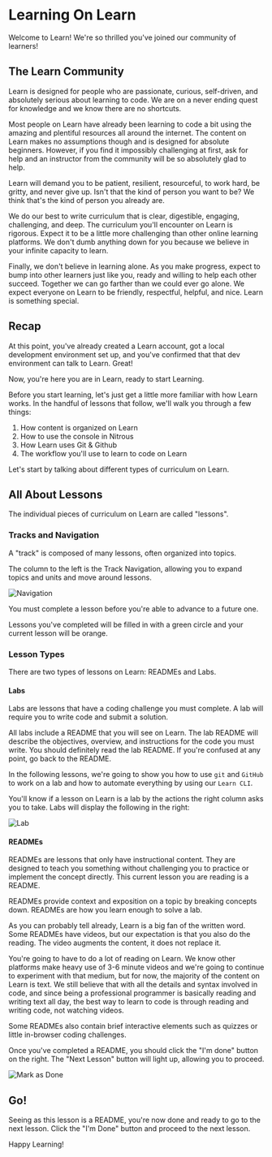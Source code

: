 # Learning On Learn

Welcome to Learn! We're so thrilled you've joined our community of learners!

## The Learn Community

Learn is designed for people who are passionate, curious, self-driven, and absolutely serious about learning to code. We are on a never ending quest for knowledge and we know there are no shortcuts.

Most people on Learn have already been learning to code a bit using the amazing and plentiful resources all around the internet. The content on Learn makes no assumptions though and is designed for absolute beginners. However, if you find it impossibly challenging at first, ask for help and an instructor from the community will be so absolutely glad to help.

Learn will demand you to be patient, resilient, resourceful, to work hard, be gritty, and never give up. Isn't that the kind of person you want to be? We think that's the kind of person you already are.

We do our best to write curriculum that is clear, digestible, engaging, challenging, and deep. The curriculum you'll encounter on Learn is rigorous. Expect it to be a little more challenging than other online learning platforms. We don't dumb anything down for you because we believe in your infinite capacity to learn.

Finally, we don't believe in learning alone. As you make progress, expect to bump into other learners just like you, ready and willing to help each other succeed. Together we can go farther than we could ever go alone. We expect everyone on Learn to be friendly, respectful, helpful, and nice. Learn is something special.

## Recap

At this point, you've already created a Learn account, got a local development environment set up, and you've confirmed that that dev environment can talk to Learn. Great!

Now, you're here you are in Learn, ready to start Learning.

Before you start learning, let's just get a little more familiar with how Learn works. In the handful of lessons that follow, we'll walk you through a few things:

1. How content is organized on Learn
2. How to use the console in Nitrous
3. How Learn uses Git & Github
4. The workflow you'll use to learn to code on Learn

Let's start by talking about different types of curriculum on Learn.

## All About Lessons

The individual pieces of curriculum on Learn are called "lessons".

### Tracks and Navigation

A "track" is composed of many lessons, often organized into topics.

The column to the left is the Track Navigation, allowing you to expand topics and units and move around lessons.

![Navigation](https://dl.dropboxusercontent.com/s/0wsaxtpb8ew5jad/2015-09-30%20at%209.37%20PM.png)

You must complete a lesson before you're able to advance to a future one.

Lessons you've completed will be filled in with a green circle and your current lesson will be orange.

### Lesson Types

There are two types of lessons on Learn: READMEs and Labs.

#### Labs

Labs are lessons that have a coding challenge you must complete. A lab will require you to write code and submit a solution.

All labs include a README that you will see on Learn. The lab README will describe the objectives, overview, and instructions for the code you must write. You should definitely read the lab README. If you're confused at any point, go back to the README.

In the following lessons, we're going to show you how to use `git` and `GitHub` to work on a lab and how to automate everything by using our `Learn CLI`.

You'll know if a lesson on Learn is a lab by the actions the right column asks you to take. Labs will display the following in the right:

![Lab](https://dl.dropboxusercontent.com/s/lzryoszkjec4bwv/2015-09-30%20at%2010.16%20PM.png)

#### READMEs

READMEs are lessons that only have instructional content. They are designed to teach you something without challenging you to practice or implement the concept directly. This current lesson you are reading is a README.

READMEs provide context and exposition on a topic by breaking concepts down. READMEs are how you learn enough to solve a lab.

As you can probably tell already, Learn is a big fan of the written word. Some READMEs have videos, but our expectation is that you also do the reading. The video augments the content, it does not replace it.

You're going to have to do a lot of reading on Learn. We know other platforms make heavy use of 3-6 minute videos and we're going to continue to experiment with that medium, but for now, the majority of the content on Learn is text. We still believe that with all the details and syntax involved in code, and since being a professional programmer is basically reading and writing text all day, the best way to learn to code is through reading and writing code, not watching videos.

Some READMEs also contain brief interactive elements such as quizzes or little in-browser coding challenges.

Once you've completed a README, you should click the "I'm done" button on the right. The "Next Lesson" button will light up, allowing you to proceed.

![Mark as Done](https://dl.dropboxusercontent.com/s/beuipk0utcrxkxi/2015-09-30%20at%209.59%20PM.png)

## Go!

Seeing as this lesson is a README, you're now done and ready to go to the next lesson. Click the "I'm Done" button and proceed to the next lesson.

Happy Learning!
